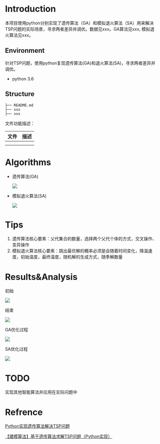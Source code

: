 # Introduction

本项目使用python分别实现了遗传算法（GA）和模拟退火算法（SA）用来解决TSP问题的实际场景，寻求两者差异并调优。数据见xxx。GA算法见xxx, 模拟退火算法见xxx。

## Environment

针对TSP问题，使用python复现遗传算法(GA)和退火算法(SA)，寻求两者差异并调优。

- python 3.6

## Structure

```
├── README.md 
├── xxx
├── xxx

```

文件功能描述：

| 文件 | 描述 |
| :--: | :--: |
|      |      |
|      |      |



# Algorithms

- 遗传算法(GA)

  ![](./image/遗传算法.png)

- 模拟退火算法(SA)

  ![](./image/模拟退火算法.png)

# Tips

1. 遗传算法核心要素：父代集合的数量，选择两个父代个体的方式，交叉操作、变异操作
2. 模拟退火算法核心要素：跳出最优解的概率必须是会随着时间变化，降温速度，初始温度，最终温度，随机解的生成方式，随季解数量

# Results&Analysis

初始

![](./image/图片1.png)

结束

![](./image/图片2.png)

GA优化过程

![](./image/图片3.png)

SA优化过程

![](./image/图片4.png)

# TODO

实现其他智能算法并应用在实际问题中

# Refrence

[Python实现遗传算法解决TSP问题](https://blog.csdn.net/weixin_43385826/article/details/118277411)

[【建模算法】基于遗传算法求解TSP问题（Python实现）](https://blog.csdn.net/baidu/article/details/124432689)

